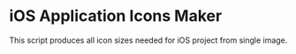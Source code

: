 # iOS Application Icons Maker

This script produces all icon sizes needed for iOS project from single image.
